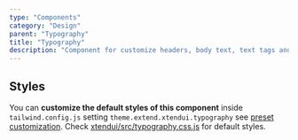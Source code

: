 ```yaml
---
type: "Components"
category: "Design"
parent: "Typography"
title: "Typography"
description: "Component for customize headers, body text, text tags and lists."
---
```


## Styles

You can **customize the default styles of this component** inside `tailwind.config.js` setting `theme.extend.xtendui.typography` see [preset customization](/components/tailwind-preset#customization). Check [xtendui/src/typography.css.js](https://github.com/minimit/xtendui/blob/beta/src/typography.css.js) for default styles.
